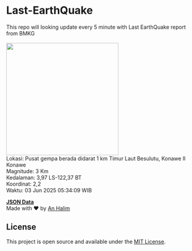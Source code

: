 # Last-EarthQuake
This repo will looking update every 5 minute with Last EarthQuake report from BMKG
<br>
<br>
<img src="undefined" width="300"/>
<br>
Lokasi: Pusat gempa berada didarat 1 km Timur Laut Besulutu, Konawe  II Konawe <br>
Magnitude: 3 Km <br>
Kedalaman: 3,97 LS-122,37 BT <br>
Koordinat: 2,2 <br>
Waktu: 03 Jun 2025 05:34:09 WIB <br>

<a href="./data/data.json">**JSON Data**</a>
<br>
Made with ❤️ by <a href="https://github.com/an-halim">An Halim</a>
## License

This project is open source and available under the [MIT License](LICENSE).
